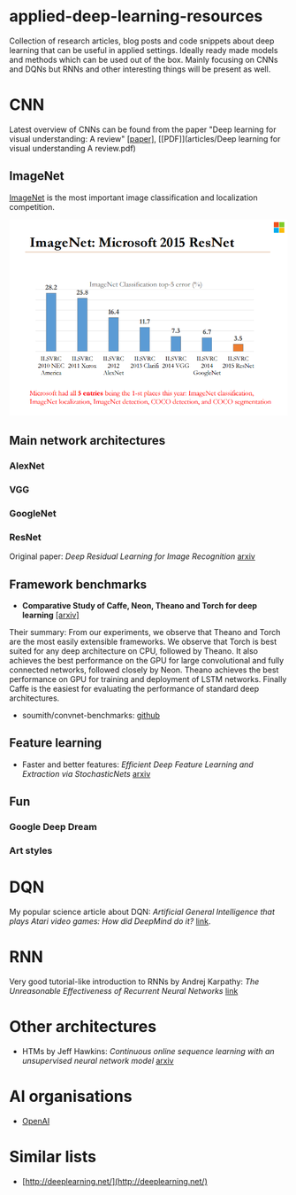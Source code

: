 # applied-deep-learning-resources
Collection of research articles, blog posts and code snippets about deep learning that can be useful in applied settings. Ideally ready made models and methods which can be used out of the box. Mainly focusing on CNNs and DQNs but RNNs and other interesting things will be present as well.

# CNN

Latest overview of CNNs can be found from the paper "Deep learning for visual understanding: A review" [[paper]](http://www.sciencedirect.com/science/article/pii/S0925231215017634), [[PDF]](articles/Deep learning for visual understanding A review.pdf)

## ImageNet
[ImageNet](http://www.image-net.org/) is the most important image classification and localization competition.

![imagenet](images/imagenet-yearly-winners.png)

## Main network architectures

### AlexNet

### VGG

### GoogleNet

### ResNet

Original paper: *Deep Residual Learning for Image Recognition* [arxiv](http://arxiv.org/abs/1512.03385) 

## Framework benchmarks

* **Comparative Study of Caffe, Neon, Theano and Torch for deep learning** [[arxiv]](http://arxiv.org/pdf/1511.06435v1.pdf)

Their summary: From our experiments, we observe that Theano and Torch are the most easily extensible frameworks. We observe that Torch is best suited for any deep architecture on CPU, followed by Theano. It also achieves the best performance on the GPU for large convolutional and fully connected networks, followed closely by Neon. Theano achieves the best performance on GPU for training and deployment of LSTM networks. Finally Caffe is the easiest for evaluating the performance of standard deep architectures.

* soumith/convnet-benchmarks: [github](https://github.com/soumith/convnet-benchmarks)

## Feature learning

* Faster and better features: *Efficient Deep Feature Learning and Extraction via StochasticNets* [arxiv](http://arxiv.org/pdf/1512.03844.pdf)

## Fun

### Google Deep Dream

### Art styles

# DQN

My popular science article about DQN: *Artificial General Intelligence that plays Atari video games: How did DeepMind do it?* [link](http://robohub.org/artificial-general-intelligence-that-plays-atari-video-games-how-did-deepmind-do-it/).

# RNN

Very good tutorial-like introduction to RNNs by Andrej Karpathy: *The Unreasonable Effectiveness of Recurrent Neural Networks* [link](http://karpathy.github.io/2015/05/21/rnn-effectiveness/)

# Other architectures

* HTMs by Jeff Hawkins: *Continuous online sequence learning with an unsupervised neural network model*​ [arxiv](http://arxiv.org/pdf/1512.05463v1)

# AI organisations

* [OpenAI](https://openai.com/)

# Similar lists

* [http://deeplearning.net/](http://deeplearning.net/)